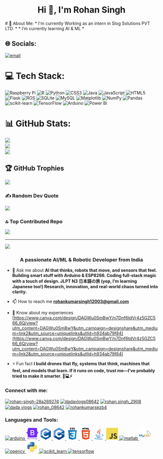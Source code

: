 <h1 align="center">Hi 👋, I'm Rohan Singh</h1>
# 💫 About Me:
* I'm currently Working as an intern in Slog Solutions PVT LTD. *
* I’m currently learning AI & ML *

## 🌐 Socials:
[![email](https://img.shields.io/badge/Email-D14836?logo=gmail&logoColor=white)](mailto:rohan@slogsolutions.com) 

# 💻 Tech Stack:
![Raspberry Pi](https://img.shields.io/badge/-Raspberry_Pi-C51A4A?style=for-the-badge&logo=Raspberry-Pi) ![R](https://img.shields.io/badge/r-%23276DC3.svg?style=for-the-badge&logo=r&logoColor=white) ![Python](https://img.shields.io/badge/python-3670A0?style=for-the-badge&logo=python&logoColor=ffdd54) ![CSS3](https://img.shields.io/badge/css3-%231572B6.svg?style=for-the-badge&logo=css3&logoColor=white) ![Java](https://img.shields.io/badge/java-%23ED8B00.svg?style=for-the-badge&logo=openjdk&logoColor=white) ![JavaScript](https://img.shields.io/badge/javascript-%23323330.svg?style=for-the-badge&logo=javascript&logoColor=%23F7DF1E) ![HTML5](https://img.shields.io/badge/html5-%23E34F26.svg?style=for-the-badge&logo=html5&logoColor=white) ![Flask](https://img.shields.io/badge/flask-%23000.svg?style=for-the-badge&logo=flask&logoColor=white) ![ROS](https://img.shields.io/badge/ros-%230A0FF9.svg?style=for-the-badge&logo=ros&logoColor=white) ![SQLite](https://img.shields.io/badge/sqlite-%2307405e.svg?style=for-the-badge&logo=sqlite&logoColor=white) ![MySQL](https://img.shields.io/badge/mysql-4479A1.svg?style=for-the-badge&logo=mysql&logoColor=white) ![Matplotlib](https://img.shields.io/badge/Matplotlib-%23ffffff.svg?style=for-the-badge&logo=Matplotlib&logoColor=black) ![NumPy](https://img.shields.io/badge/numpy-%23013243.svg?style=for-the-badge&logo=numpy&logoColor=white) ![Pandas](https://img.shields.io/badge/pandas-%23150458.svg?style=for-the-badge&logo=pandas&logoColor=white) ![scikit-learn](https://img.shields.io/badge/scikit--learn-%23F7931E.svg?style=for-the-badge&logo=scikit-learn&logoColor=white) ![TensorFlow](https://img.shields.io/badge/TensorFlow-%23FF6F00.svg?style=for-the-badge&logo=TensorFlow&logoColor=white) ![Arduino](https://img.shields.io/badge/-Arduino-00979D?style=for-the-badge&logo=Arduino&logoColor=white) ![Power Bi](https://img.shields.io/badge/power_bi-F2C811?style=for-the-badge&logo=powerbi&logoColor=black)
# 📊 GitHub Stats:
![](https://github-readme-stats.vercel.app/api?username=monty08642&theme=dark&hide_border=false&include_all_commits=false&count_private=false)<br/>
![](https://nirzak-streak-stats.vercel.app/?user=monty08642&theme=dark&hide_border=false)<br/>
![](https://github-readme-stats.vercel.app/api/top-langs/?username=monty08642&theme=dark&hide_border=false&include_all_commits=false&count_private=false&layout=compact)

## 🏆 GitHub Trophies
![](https://github-profile-trophy.vercel.app/?username=monty08642&theme=radical&no-frame=false&no-bg=true&margin-w=4)

### ✍️ Random Dev Quote
![](https://quotes-github-readme.vercel.app/api?type=horizontal&theme=radical)

### 🔝 Top Contributed Repo
![](https://github-contributor-stats.vercel.app/api?username=monty08642&limit=5&theme=dark&combine_all_yearly_contributions=true)

---
[![](https://visitcount.itsvg.in/api?id=monty08642&icon=0&color=0)](https://visitcount.itsvg.in)

<!-- Proudly created with GPRM ( https://gprm.itsvg.in ) -->
<h3 align="center">A passionate AI/ML & Robotic Developer from India</h3>



- 💬 Ask me about **AI that thinks, robots that move, and sensors that feel. Building smart stuff with Arduino & ESP8266. Coding full-stack magic with a touch of design. JLPT N3 日本語の旅 (yep, I’m learning Japanese too!) Research, innovation, and real-world chaos turned into clarity.**

- 📫 How to reach me **rohankumarsingh12003@gmail.com**

- 📄 Know about my experiences [https://www.canva.com/design/DAGWu0SmBwY/n7Dnf6tdVr4z5GZC566_6Q/view?utm_content=DAGWu0SmBwY&utm_campaign=designshare&utm_medium=link2&utm_source=uniquelinks&utlId=h934ab79f84](https://www.canva.com/design/DAGWu0SmBwY/n7Dnf6tdVr4z5GZC566_6Q/view?utm_content=DAGWu0SmBwY&utm_campaign=designshare&utm_medium=link2&utm_source=uniquelinks&utlId=h934ab79f84)

- ⚡ Fun fact **I build drones that fly, systems that think, machines that feel, and models that learn. If it runs on code, trust me—I’ve probably tried to make it smarter. 🧠💻⚡**

<h3 align="left">Connect with me:</h3>
<p align="left">
<a href="https://linkedin.com/in/rohan-singh-28a269274" target="blank"><img align="center" src="https://raw.githubusercontent.com/rahuldkjain/github-profile-readme-generator/master/src/images/icons/Social/linked-in-alt.svg" alt="rohan-singh-28a269274" height="30" width="40" /></a>
<a href="https://fb.com/dadavlogs08642" target="blank"><img align="center" src="https://raw.githubusercontent.com/rahuldkjain/github-profile-readme-generator/master/src/images/icons/Social/facebook.svg" alt="dadavlogs08642" height="30" width="40" /></a>
<a href="https://instagram.com/rohan.singh_2908" target="blank"><img align="center" src="https://raw.githubusercontent.com/rahuldkjain/github-profile-readme-generator/master/src/images/icons/Social/instagram.svg" alt="rohan.singh_2908" height="30" width="40" /></a>
<a href="https://www.youtube.com/c/dada vlogs" target="blank"><img align="center" src="https://raw.githubusercontent.com/rahuldkjain/github-profile-readme-generator/master/src/images/icons/Social/youtube.svg" alt="dada vlogs" height="30" width="40" /></a>
<a href="https://www.leetcode.com/rohan_08642" target="blank"><img align="center" src="https://raw.githubusercontent.com/rahuldkjain/github-profile-readme-generator/master/src/images/icons/Social/leet-code.svg" alt="rohan_08642" height="30" width="40" /></a>
<a href="https://auth.geeksforgeeks.org/user/rohankumarsezb4" target="blank"><img align="center" src="https://raw.githubusercontent.com/rahuldkjain/github-profile-readme-generator/master/src/images/icons/Social/geeks-for-geeks.svg" alt="rohankumarsezb4" height="30" width="40" /></a>
</p>

<h3 align="left">Languages and Tools:</h3>
<p align="left"> <a href="https://www.arduino.cc/" target="_blank" rel="noreferrer"> <img src="https://cdn.worldvectorlogo.com/logos/arduino-1.svg" alt="arduino" width="40" height="40"/> </a> <a href="https://getbootstrap.com" target="_blank" rel="noreferrer"> <img src="https://raw.githubusercontent.com/devicons/devicon/master/icons/bootstrap/bootstrap-plain-wordmark.svg" alt="bootstrap" width="40" height="40"/> </a> <a href="https://www.cprogramming.com/" target="_blank" rel="noreferrer"> <img src="https://raw.githubusercontent.com/devicons/devicon/master/icons/c/c-original.svg" alt="c" width="40" height="40"/> </a> <a href="https://www.w3schools.com/cpp/" target="_blank" rel="noreferrer"> <img src="https://raw.githubusercontent.com/devicons/devicon/master/icons/cplusplus/cplusplus-original.svg" alt="cplusplus" width="40" height="40"/> </a> <a href="https://www.w3schools.com/css/" target="_blank" rel="noreferrer"> <img src="https://raw.githubusercontent.com/devicons/devicon/master/icons/css3/css3-original-wordmark.svg" alt="css3" width="40" height="40"/> </a> <a href="https://www.w3.org/html/" target="_blank" rel="noreferrer"> <img src="https://raw.githubusercontent.com/devicons/devicon/master/icons/html5/html5-original-wordmark.svg" alt="html5" width="40" height="40"/> </a> <a href="https://www.java.com" target="_blank" rel="noreferrer"> <img src="https://raw.githubusercontent.com/devicons/devicon/master/icons/java/java-original.svg" alt="java" width="40" height="40"/> </a> <a href="https://developer.mozilla.org/en-US/docs/Web/JavaScript" target="_blank" rel="noreferrer"> <img src="https://raw.githubusercontent.com/devicons/devicon/master/icons/javascript/javascript-original.svg" alt="javascript" width="40" height="40"/> </a> <a href="https://www.mathworks.com/" target="_blank" rel="noreferrer"> <img src="https://upload.wikimedia.org/wikipedia/commons/2/21/Matlab_Logo.png" alt="matlab" width="40" height="40"/> </a> <a href="https://www.mysql.com/" target="_blank" rel="noreferrer"> <img src="https://raw.githubusercontent.com/devicons/devicon/master/icons/mysql/mysql-original-wordmark.svg" alt="mysql" width="40" height="40"/> </a> <a href="https://opencv.org/" target="_blank" rel="noreferrer"> <img src="https://www.vectorlogo.zone/logos/opencv/opencv-icon.svg" alt="opencv" width="40" height="40"/> </a> <a href="https://www.python.org" target="_blank" rel="noreferrer"> <img src="https://raw.githubusercontent.com/devicons/devicon/master/icons/python/python-original.svg" alt="python" width="40" height="40"/> </a> <a href="https://scikit-learn.org/" target="_blank" rel="noreferrer"> <img src="https://upload.wikimedia.org/wikipedia/commons/0/05/Scikit_learn_logo_small.svg" alt="scikit_learn" width="40" height="40"/> </a> <a href="https://www.tensorflow.org" target="_blank" rel="noreferrer"> <img src="https://www.vectorlogo.zone/logos/tensorflow/tensorflow-icon.svg" alt="tensorflow" width="40" height="40"/> </a> </p>
